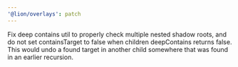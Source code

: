 ```yaml
---
'@lion/overlays': patch
---
```


Fix deep contains util to properly check multiple nested shadow roots, and do not set containsTarget to false when children deepContains returns false. This would undo a found target in another child somewhere that was found in an earlier recursion.
